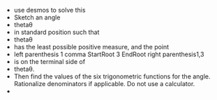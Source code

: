 - use desmos to solve this
- Sketch an angle
- thetaθ
- in standard position such that
- thetaθ
- has the least possible positive​ measure, and the point
- left parenthesis 1 comma StartRoot 3 EndRoot right parenthesis1,3
- is on the terminal side of
- thetaθ.
- Then find the values of the six trigonometric functions for the angle. Rationalize denominators if applicable. Do not use a calculator.
-